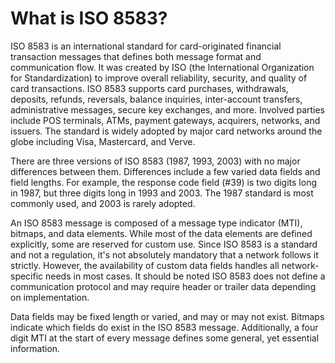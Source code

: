 # What is ISO 8583?

ISO 8583 is an international standard for card-originated financial transaction messages that defines both message format and communication flow. It was created by ISO (the International Organization for Standardization) to improve overall reliability, security, and quality of card transactions. ISO 8583 supports card purchases, withdrawals, deposits, refunds, reversals, balance inquiries, inter-account transfers, administrative messages, secure key exchanges, and more. Involved parties include POS terminals, ATMs, payment gateways, acquirers, networks, and issuers. The standard is widely adopted by major card networks around the globe including Visa, Mastercard, and Verve.

There are three versions of ISO 8583 (1987, 1993, 2003) with no major differences between them. Differences include a few varied data fields and field lengths. For example, the response code field (#39) is two digits long in 1987, but three digits long in 1993 and 2003. The 1987 standard is most commonly used, and 2003 is rarely adopted.

An ISO 8583 message is composed of a message type indicator (MTI), bitmaps, and data elements. While most of the data elements are defined explicitly, some are reserved for custom use. Since ISO 8583 is a standard and not a regulation, it's not absolutely mandatory that a network follows it strictly. However, the availability of custom data fields handles all network-specific needs in most cases. It should be noted ISO 8583 does not define a communication protocol and may require header or trailer data depending on implementation.

Data fields may be fixed length or varied, and may or may not exist. Bitmaps indicate which fields do exist in the ISO 8583 message. Additionally, a four digit MTI at the start of every message defines some general, yet essential information.
